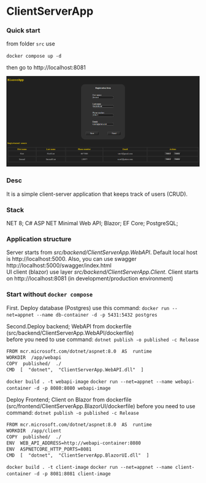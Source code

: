 # ClientServerApp  
### Quick start
from folder `src` use 

`docker compose up -d` 

then go to http://localhost:8081  
  
![Screenshot](screenshots/client.png)
  
### Desc
It is a simple  client-server  application  that  keeps  track of users (CRUD).
### Stack
NET 8; C# ASP NET Minimal Web API; Blazor; EF Core; PostgreSQL;
### Application structure
Server starts from _src/backend/ClientServerApp.WebAPI_. Default local host is http://localhost:5000. Also, you can use swagger http://localhost:5000/swagger/index.html  
UI client (blazor) use layer _src/backend/ClientServerApp.Client_. Client starts on http://localhost:8081 (in development/production environment)  
### Start without `docker compose`
First. Deploy database (Postgres)
use this command:
`docker run --net=appnet --name db-container -d -p 5431:5432 postgres`  

Second.Deploy backend; WebAPI from dockerfile 
(src/backend/ClientServerApp.WebAPI/dockerfile)  
before you need to use command:
`dotnet publish -o published -c Release`
```docker
FROM mcr.microsoft.com/dotnet/aspnet:8.0  AS  runtime
WORKDIR  /app/webapi
COPY  published/  ./
CMD  [  "dotnet",  "ClientServerApp.WebAPI.dll"  ]
```  
`docker build . -t webapi-image`
`docker run --net=appnet --name webapi-container -d -p 8080:8080 webapi-image`

Deploy Frontend; Client on Blazor from dockerfile
(src/frontend/ClientServerApp.BlazorUI/dockerfile)
before you need to use command:
`dotnet publish -o published -c Release`
```docker
FROM mcr.microsoft.com/dotnet/aspnet:8.0  AS  runtime
WORKDIR  /app/client
COPY  published/  ./
ENV  WEB_API_ADDRESS=http://webapi-container:8080
ENV  ASPNETCORE_HTTP_PORTS=8081
CMD  [  "dotnet",  "ClientServerApp.BlazorUI.dll"  ]
```
`docker build . -t client-image`
`docker run --net=appnet --name client-container -d -p 8081:8081 client-image`
